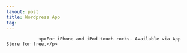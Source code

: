 ```yaml
---
layout: post
title: Wordpress App
tag: 
---
```



                <p>For iPhone and iPod touch rocks. Available via App Store for free.</p>
            
